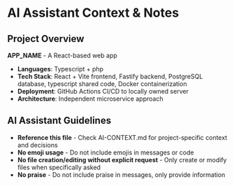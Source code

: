 # AI Assistant Context & Notes

## Project Overview
**APP_NAME** - A React-based web app
- **Languages**: Typescript + php
- **Tech Stack**: React + Vite frontend, Fastify backend, PostgreSQL database, typescript shared code, Docker containerization
- **Deployment**: GitHub Actions CI/CD to locally owned server
- **Architecture**: Independent microservice approach

## AI Assistant Guidelines
- **Reference this file** - Check AI-CONTEXT.md for project-specific context and decisions
- **No emoji usage** - Do not include emojis in messages or code
- **No file creation/editing without explicit request** - Only create or modify files when specifically asked
- **No praise** - Do not include praise in messages, only provide information